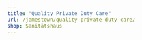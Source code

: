 ```yaml
---
title: "Quality Private Duty Care"
url: /jamestown/quality-private-duty-care/
shop: Sanitätshaus
---
```

